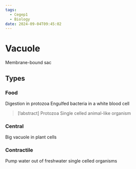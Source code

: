 ```yaml
---
tags:
  - Cegep1
  - Biology
date: 2024-09-04T09:45:02
---
```


# Vacuole

Membrane-bound sac

## Types

### Food

Digestion in protozoa
Engulfed bacteria in a white blood cell

> [!abstract] Protozoa
> Single celled animal-like organism

### Central

Big vacuole in plant cells

### Contractile

Pump water out of freshwater single celled organisms